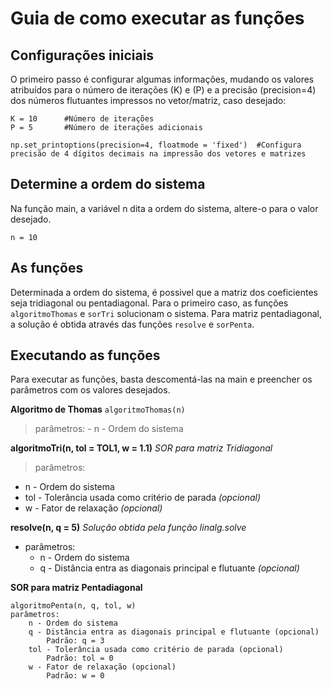 # Guia de como executar as funções

## Configurações iniciais
O primeiro passo é configurar algumas informações, mudando os valores atribuídos para o número de iterações (K) e (P) e a precisão (precision=4) dos números flutuantes impressos no vetor/matriz, caso desejado:

``` 
K = 10      #Número de iterações
P = 5       #Número de iterações adicionais

np.set_printoptions(precision=4, floatmode = 'fixed')  #Configura precisão de 4 dígitos decimais na impressão dos vetores e matrizes
``` 
## Determine a ordem do sistema

Na função main, a variável n dita a ordem do sistema, altere-o para o valor desejado. 
``` 
n = 10
``` 

## As funções

Determinada a ordem do sistema, é possivel que a matriz dos coeficientes seja tridiagonal ou pentadiagonal. Para o primeiro caso, as funções `algoritmoThomas` e `sorTri` solucionam o sistema. Para matriz pentadiagonal, a solução é obtida através das funções `resolve` e `sorPenta`.

## Executando as funções

Para executar as funções, basta descomentá-las na main e preencher os parâmetros com os valores desejados.

**Algoritmo de Thomas**
`algoritmoThomas(n)` 
>parâmetros: 
    - n - Ordem do sistema 

**algoritmoTri(n, tol = TOL1, w = 1.1)**    *SOR para matriz Tridiagonal*
>parâmetros: 
- n - Ordem do sistema 
- tol - Tolerância usada como critério de parada *(opcional)*
- w - Fator de relaxação *(opcional)*

**resolve(n, q = 5)**    *Solução obtida pela função linalg.solve*
- parâmetros: 
    - n - Ordem do sistema      
    - q - Distância entra as diagonais principal e flutuante *(opcional)*             

**SOR para matriz Pentadiagonal**
```
algoritmoPenta(n, q, tol, w)
parâmetros:
    n - Ordem do sistema 
    q - Distância entra as diagonais principal e flutuante (opcional)
        Padrão: q = 3
    tol - Tolerância usada como critério de parada (opcional)
        Padrão: tol = 0
    w - Fator de relaxação (opcional)
        Padrão: w = 0
```